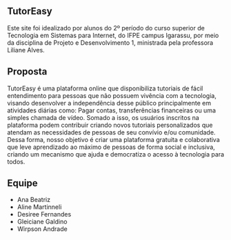 ## TutorEasy

Este site foi idealizado por alunos do 2º período do curso superior de Tecnologia em Sistemas para Internet, do IFPE campus Igarassu, por meio da disciplina de Projeto e Desenvolvimento 1, ministrada pela professora Liliane Alves.

## Proposta

TutorEasy é uma plataforma online que disponibiliza tutoriais de fácil entendimento para pessoas que não possuem vivência com a tecnologia, visando desenvolver a independência desse público principalmente em atividades diárias como: Pagar contas, transferências financeiras ou uma simples chamada de vídeo. Somado a isso, os usuários inscritos na plataforma podem contribuir criando novos tutoriais personalizados que atendam as necessidades de pessoas de seu convívio e/ou comunidade. Dessa forma, nosso objetivo é criar uma plataforma gratuita e colaborativa que leve aprendizado ao máximo de pessoas de forma social e inclusiva, criando um mecanismo que ajuda e democratiza o acesso à tecnologia para todos.

## Equipe

* Ana Beatriz
* Aline Martinneli
* Desiree Fernandes
* Gleiciane Galdino
* Wirpson Andrade
